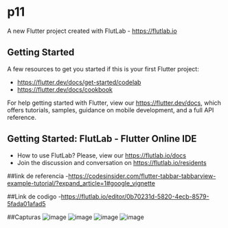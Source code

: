 # p11

A new Flutter project created with FlutLab - https://flutlab.io

## Getting Started

A few resources to get you started if this is your first Flutter project:

- https://flutter.dev/docs/get-started/codelab
- https://flutter.dev/docs/cookbook

For help getting started with Flutter, view our
https://flutter.dev/docs, which offers tutorials,
samples, guidance on mobile development, and a full API reference.

## Getting Started: FlutLab - Flutter Online IDE

- How to use FlutLab? Please, view our https://flutlab.io/docs
- Join the discussion and conversation on https://flutlab.io/residents

##link de referencia 
-https://codesinsider.com/flutter-tabbar-tabbarview-example-tutorial/?expand_article=1#google_vignette

##Link de codigo
-https://flutlab.io/editor/0b70231d-5820-4ecb-8579-5fada01afad5

##Capturas
![image](https://github.com/AlBETO128/p11-6j/assets/143547229/7e3f3faa-e2fa-4a28-868f-bbd516291ffe)
![image](https://github.com/AlBETO128/p11-6j/assets/143547229/6e3902ca-b8f6-4e0b-8cc6-0e070cfd35e4)
![image](https://github.com/AlBETO128/p11-6j/assets/143547229/14861437-a7c2-41d8-b881-1af33c764199)
![image](https://github.com/AlBETO128/p11-6j/assets/143547229/f7f5e705-96c8-45a6-90de-398126e4778f)


